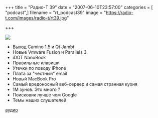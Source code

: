 +++
title = "Радио-T 39"
date = "2007-06-10T23:57:00"
categories = [ "podcast",]
filename = "rt_podcast39"
image = "https://radio-t.com/images/radio-t/rt39.jpg"

+++

![](https://radio-t.com/images/radio-t/rt39.jpg)

- Выход Camino 1.5 и Qt Jambi
- Новые Vmware Fusion и Parallels 3
- iDOT NanoBook
- Правильные клавиши
- Утечки по поводу iPhone
- Плата за "честный" email
- Новый MacBook Pro
- Самый вредоносный веб-сервер и самая странная кухня
- 1М зунов. Это много ?
- Поисковик лучше чем Google
- Темы наших слушателей

[аудио](https://cdn.radio-t.com/rt_podcast39.mp3)
<audio src="https://cdn.radio-t.com/rt_podcast39.mp3" preload="none"></audio>

